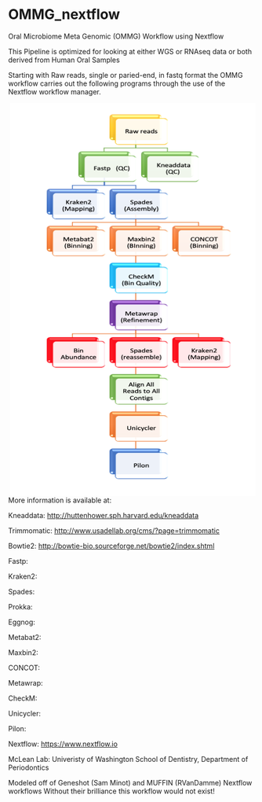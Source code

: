 # OMMG_nextflow
Oral Microbiome Meta Genomic (OMMG) Workflow using Nextflow

This Pipeline is optimized for looking at either WGS or RNAseq data or both derived from Human Oral Samples

Starting with Raw reads, single or paried-end, in fastq format the OMMG workflow carries out the following programs through the use of the Nextflow workflow manager.

<img align="right" width="500" height="800" src="images/OMMG_workflow.png">

More information is available at: 

Kneaddata: http://huttenhower.sph.harvard.edu/kneaddata

Trimmomatic: http://www.usadellab.org/cms/?page=trimmomatic

Bowtie2: http://bowtie-bio.sourceforge.net/bowtie2/index.shtml

Fastp:

Kraken2:

Spades:

Prokka:

Eggnog:

Metabat2:

Maxbin2:

CONCOT:

Metawrap:

CheckM:

Unicycler:

Pilon:


Nextflow: https://www.nextflow.io

McLean Lab: Univeristy of Washington School of Dentistry, Department of Periodontics


Modeled off of Geneshot (Sam Minot) and MUFFIN (RVanDamme) Nextflow workflows
Without their brilliance this workflow would not exist!

